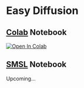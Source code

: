 # Easy Diffusion

## [Colab](https://colab.research.google.com) Notebook
[![Open In Colab](https://colab.research.google.com/assets/colab-badge.svg)](https://colab.research.google.com/github/gh-aam/easy-diffusion/blob/main/notebooks/easy_diffusion_colab.ipynb)

## [SMSL](https://studiolab.sagemaker.aws) Notebook
Upcoming...
